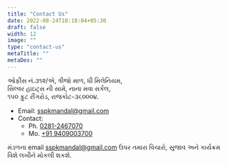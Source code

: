 ```yaml
---
title: "Contact Us"
date: 2022-08-24T18:18:04+05:30
draft: false
width: 12
image: ""
type: "contact-us"
metaTitle: ""
metaDes: ""
---
```


ઓફીસ નં.૩૧૨/એ, ત્રીજો માળ, ધી મિલેનિયમ,   
સિલ્વર હાઇટ્સ ની સામે, નાના મવા સર્કલ,  
૧૫૦ ફુટ રીંગરોડ, રાજકોટ-૩૬૦૦૦૪.  
* Email: [sspkmandal@gmail.com](mailto:sspkmandal@gmail.com)  
* Contact:  
	* Ph. [0281-2467070](tel:02812467070)  
	* Mo. [+91 9409003700](tel:+919409003700)

મંડળના email [sspkmandal@gmail.com](mailto:sspkmandal@gmail.com) ઉપર તમારા વિચારો, સુજાવ અને કાર્યક્રમ વિશે લખીને મોકલી શકશે.
